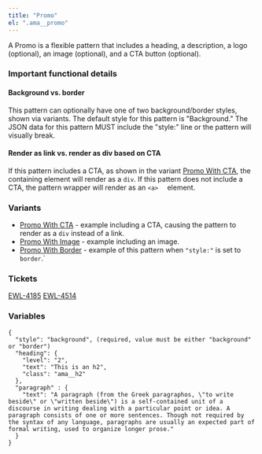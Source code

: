 ```yaml
---
title: "Promo"
el: ".ama__promo"
---
```


A Promo is a flexible pattern that includes a heading, a description, a logo (optional), an image (optional), and a CTA button (optional).

### Important functional details
#### Background vs. border
This pattern can optionally have one of two background/border styles, shown via variants. The default style for this pattern is "Background." The JSON data for this pattern MUST include the "style:" line or the pattern will visually break. 

#### Render as link vs. render as div based on CTA
If this pattern includes a CTA, as shown in the variant [Promo With CTA](/?p=molecules-promo-with-cta), the containing element will render as a `div`. If this pattern does not include a CTA, the pattern wrapper will render as an `<a>  ` element.

### Variants
- [Promo With CTA](/?p=molecules-promo-with-cta) - example including a CTA, causing the pattern to render as a `div` instead of a link.
- [Promo With Image](/?p=molecules-promo-with-image) - example including an image.
- [Promo With Border](/?p=molecules-promo-with-border) - example of this pattern when `"style:"` is set to `border`.`

### Tickets
[EWL-4185](https://issues.ama-assn.org/browse/EWL-4185)
[EWL-4514](https://issues.ama-assn.org/browse/EWL-4514)

### Variables
~~~
{
  "style": "background", (required, value must be either "background" or "border")
  "heading": {
    "level": "2",
    "text": "This is an h2",
    "class": "ama__h2"
  },
  "paragraph" : {
    "text": "A paragraph (from the Greek paragraphos, \"to write beside\" or \"written beside\") is a self-contained unit of a discourse in writing dealing with a particular point or idea. A paragraph consists of one or more sentences. Though not required by the syntax of any language, paragraphs are usually an expected part of formal writing, used to organize longer prose."
  }
}
~~~
